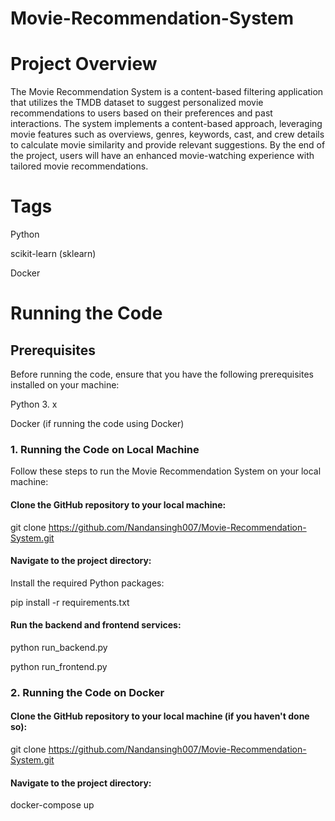# Movie-Recommendation-System


# Project Overview

The Movie Recommendation System is a content-based filtering application that utilizes the TMDB dataset to suggest personalized movie recommendations to users based on their preferences and past interactions. The system implements a content-based approach, leveraging movie features such as overviews, genres, keywords, cast, and crew details to calculate movie similarity and provide relevant suggestions. By the end of the project, users will have an enhanced movie-watching experience with tailored movie recommendations.

# Tags

Python

scikit-learn (sklearn)

Docker

# Running the Code

## Prerequisites

Before running the code, ensure that you have the following prerequisites installed on your machine:

Python 3. x

Docker (if running the code using Docker)

### 1. Running the Code on Local Machine
Follow these steps to run the Movie Recommendation System on your local machine:

#### Clone the GitHub repository to your local machine:

git clone https://github.com/Nandansingh007/Movie-Recommendation-System.git

#### Navigate to the project directory:

Install the required Python packages:

pip install -r requirements.txt


#### Run the backend and frontend services:

python run_backend.py

python run_frontend.py


### 2. Running the Code on Docker


#### Clone the GitHub repository to your local machine (if you haven't done so):

git clone https://github.com/Nandansingh007/Movie-Recommendation-System.git

#### Navigate to the project directory:

docker-compose up






